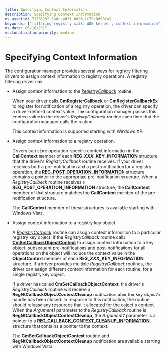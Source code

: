 ```yaml
---
title: Specifying Context Information
description: Specifying Context Information
ms.assetid: 7133529f-5a6c-4df1-8d03-1c79c0d98fa9
keywords: ["filtering registry calls WDK kernel , context information", "registry filtering drivers WDK kernel , context information", "context information", "context information WDK filter registry call"]
ms.date: 06/16/2017
ms.localizationpriority: medium
---
```


# Specifying Context Information


The configuration manager provides several ways for registry filtering drivers to assign context information to registry operations. A registry filtering driver can:

-   Assign context information to the [*RegistryCallback*](https://msdn.microsoft.com/library/windows/hardware/ff560903) routine.

    When your driver calls [**CmRegisterCallback**](https://msdn.microsoft.com/library/windows/hardware/ff541918) or [**CmRegisterCallbackEx**](https://msdn.microsoft.com/library/windows/hardware/ff541921) to register for notification of a registry operation, the driver can specify a driver-defined context value. The configuration manager passes this context value to the driver's *RegistryCallback* routine each time that the configuration manager calls the routine.

    This context information is supported starting with Windows XP.

-   Assign context information to a registry operation.

    Drivers can store operation-specific context information in the **CallContext** member of each **REG\_*XXX*\_KEY\_INFORMATION** structure that the driver's *RegistryCallback* routine receives. If your driver receives both a pre-notification and a post-notification for a registry operation, the [**REG\_POST\_OPERATION\_INFORMATION**](https://msdn.microsoft.com/library/windows/hardware/ff560971) structure contains a pointer to the appropriate pre-notification structure. When a *RegistryCallback* routine receives a **REG\_POST\_OPERATION\_INFORMATION** structure, the **CallContext** member of that structure matches the **CallContext** member of the pre-notification structure.

    The **CallContext** member of these structures is available starting with Windows Vista.

-   Assign context information to a registry key object.

    A [*RegistryCallback*](https://msdn.microsoft.com/library/windows/hardware/ff560903) routine can assign context information to a particular registry key object. If the *RegistryCallback* routine calls [**CmSetCallbackObjectContext**](https://msdn.microsoft.com/library/windows/hardware/ff541924) to assign context information to a key object, subsequent pre-notifications and post-notifications for all operations on the object will include the context value in the **ObjectContext** member of each **REG\_*XXX*\_KEY\_INFORMATION** structure. If a driver provides multiple *RegistryCallback* routines, the driver can assign different context information for each routine, for a single registry key object.

    If a driver has called **CmSetCallbackObjectContext**, the driver's *RegistryCallback* routine will receive a **RegNtCallbackObjectContextCleanup** notification after the key object's handle has been closed. In response to this notification, the routine should release any resources that it allocated for the object's context. When the *Argument1* parameter to the *RegistryCallback* routine is **RegNtCallbackObjectContextCleanup**, the *Argument2* parameter is a pointer to a [**REG\_CALLBACK\_CONTEXT\_CLEANUP\_INFORMATION**](https://msdn.microsoft.com/library/windows/hardware/ff560919) structure that contains a pointer to the context.

    The **CmSetCallbackObjectContext** routine and **RegNtCallbackObjectContextCleanup** notification are available starting with Windows Vista.

 

 




